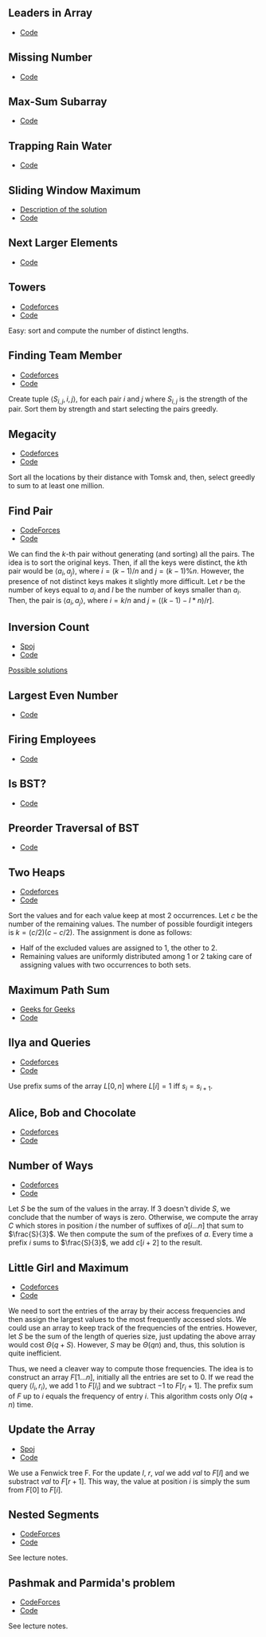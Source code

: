 <a name="Leaders"></a>
## Leaders in Array

* [Code](/code/Leaders.cpp)

<a name="Number"></a>
## Missing Number

* [Code](/code/MissingNumber.cpp)

 <a name="Kadane"></a>
## Max-Sum Subarray

* [Code](/code/Kadane.cpp)

 <a name="Water"></a>
## Trapping Rain Water

* [Code](/code/TrappingRainWater.cpp)

 <a name="Sliding"></a>
## Sliding Window Maximum

* [Description of the solution](/notes/lecture2.pdf)
* [Code](/code/SlidingWindowMaxima.cpp)

 <a name="Next"></a>
## Next Larger Elements

* [Code](/code/NextLargerElements.cpp)

<a name="Towers"></a>
## Towers

* [Codeforces](http://codeforces.com/problemset/problem/37/A?locale=en)
* [Code](/code/Towers.cpp)

Easy: sort and compute the number of distinct lengths.

<a name="FindingTeamMember"></a>
## Finding Team Member

* [Codeforces](http://codeforces.com/problemset/problem/37/A?locale=en)
* [Code](/code/FindingTeamMember.cpp)

Create tuple $\langle S_{i,j}, i, j \rangle$, for each pair
$i$ and $j$ where $S_{i,j}$ is the strength of the pair. Sort them by strength
and start selecting the pairs greedly.

<a name="Megacity"></a>
## Megacity

* [Codeforces](http://codeforces.com/problemset/problem/37/A?locale=en)
* [Code](/code/Megacity.cpp)

Sort all the locations by their distance with Tomsk and, then, select greedly to sum to at least one million.

<a name="FindPair"></a>
## Find Pair

* [CodeForces](http://codeforces.com/problemset/problem/160/C?locale=en)
* [Code](/code/FindPair.cpp)

We can find the $k$-th pair without generating (and sorting) all the pairs. The
idea is to sort the original keys. Then, if all the keys were distinct, the
$k$th pair would be $\langle a_i, a_j \rangle$, where $i=(k-1)/n$ and
$j=(k-1)\%n$. However, the presence of not distinct keys makes it slightly more
difficult. Let $r$ be the number of keys equal to $a_i$ and $l$ be the number
of keys smaller than $a_i$. Then, the pair is $\langle a_i, a_j \rangle$, where
$i=k/n$ and $j=((k-1)-l*n)/r]$.

<a name="InversionCount"></a>
## Inversion Count

* [Spoj](http://www.spoj.com/problems/INVCNT/)
* [Code](/code/InversionCount.cpp)

[Possible solutions](http://www.geeksforgeeks.org/counting-inversions/)

<a name="LargestEvenNumber"></a>
## Largest Even Number

* [Code](/code/LargestEvenNumber.cpp)

<a name="FiringEmployees"></a>
## Firing Employees

* [Code](/code/FiringEmployees.cpp)

<a name="IsBST"></a>
## Is BST?

* [Code](/code/IsBST.cpp)

<a name="PreorderTraversal"></a>
## Preorder Traversal of BST

* [Code](/code/PreorderTraversal.cpp)

<a name="TwoHeaps"></a>
## Two Heaps

* [Codeforces](http://codeforces.com/problemset/problem/353/B?locale=en)
* [Code](/code/TwoHeaps.cpp)

Sort the values and for each value keep at most 2 occurrences. Let $c$ be
the number of the remaining values. The number of possible fourdigit integers is
$k=(c/2)(c-c/2)$. The assignment is done as follows:

* Half of the excluded values are assigned to 1, the other to 2.
* Remaining values are uniformly distributed among 1 or 2 taking care of
assigning values with two occurrences to both sets.

<a name="MaximumPathSum"></a>
## Maximum Path Sum

* [Geeks for Geeks](http://practice.geeksforgeeks.org/problems/maximum-path-sum/1)
* [Code](/code/MaximumPathSum.cpp)

<a name="IlyaandQueries"></a>
## Ilya and Queries

* [Codeforces](http://codeforces.com/problemset/problem/313/B?locale=en)
* [Code](/code/IlyaQueries.cpp)

Use prefix sums of the array $L[0,n]$ where $L[i] = 1$ iff $s_i = s_{i+1}$.

<a name="AliceChocolate"></a>
## Alice, Bob and Chocolate

* [Codeforces](http://codeforces.com/problemset/problem/6/C?locale=en)
* [Code](/code/Chocolate.cpp)

<a name="NumberWays"></a>
## Number of Ways

* [Codeforces](http://codeforces.com/problemset/problem/466/C?locale=en)
* [Code](/code/NumberWays.cpp)

Let $S$ be the sum of the values in the array. If $3$ doesn't divide $S$, we
conclude that the number of ways is zero. Otherwise, we compute the array
$C$ which stores in position $i$ the number of suffixes of $a[i\ldots n]$ that
sum to $\frac{S}{3}$. We then compute the sum of the prefixes of $a$.
Every time a prefix $i$ sums to $\frac{S}{3}$, we add $c[i+2]$ to the result.

<a name="LittleGirl"></a>
## Little Girl and Maximum

* [Codeforces](http://codeforces.com/problemset/problem/276/C?locale=en)
* [Code](/code/LittleGirl.cpp)

We need to sort the entries of the array by their access frequencies and then
assign the largest values to the most frequently accessed slots. We could use
an array to keep track of the frequencies of the entries. However, let $S$ be
the sum of the length of queries size, just updating the above array would cost
$\Theta(q+S)$. However, $S$ may be $\Theta(qn)$ and, thus, this solution is
quite inefficient.

Thus, we need a cleaver way to compute those frequencies. The idea is to
construct an array $F[1\ldots n]$, initially all the entries are set to $0$. If
we read the query $\langle l_i, r_i \rangle$, we add $1$ to $F[l_i]$ and we
subtract $-1$ to $F[r_i+1]$. The prefix sum of $F$ up to $i$ equals the
frequency of entry $i$. This algorithm costs only $O(q+n)$ time.

<a name="UpdateArray"></a>
## Update the Array

* [Spoj](http://www.spoj.com/problems/UPDATEIT/)
* [Code](/code/UpdateArray.cpp)

We use a Fenwick tree F. For the update $l$, $r$, $val$ we add $val$ to $F[l]$
and we substract $val$ to $F[r+1]$. This way, the value at position $i$ is
simply the sum from $F[0]$ to $F[i]$.

<a name="NestedSegments"></a>
## Nested Segments

* [CodeForces](http://codeforces.com/problemset/problem/652/D?locale=en)
* [Code](/code/NestedSegments.cpp)

See lecture notes.

<a name="PashmakParmida"></a>
## Pashmak and Parmida's problem

* [CodeForces](http://codeforces.com/problemset/problem/459/D?locale=en)
* [Code](/code/PashmakParmida.cpp)

See lecture notes.
